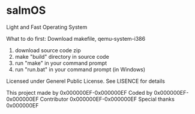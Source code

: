 # salmOS
Light and Fast Operating System

What to do first:
Download makefile, qemu-system-i386

1. download source code zip
2. make "build" directory in source code
3. run "make" in your command prompt
4. run "run.bat" in your command prompt (in Windows)

Licensed under Generel Public License.
See LISENCE for details

This project made by 0x000000EF-0x000000EF
Coded by 0x000000EF-0x000000EF
Contributor 0x000000EF-0x000000EF
Special thanks 0x000000EF
